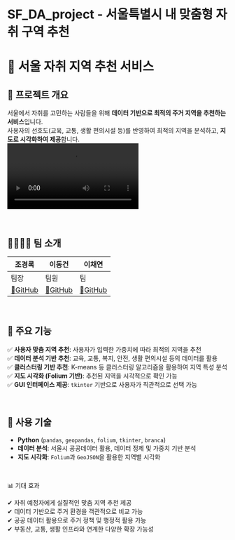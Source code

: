 # SF_DA_project - 서울특별시 내 맞춤형 자취 구역 추천
# 🏡 서울 자취 지역 추천 서비스  

## 📌 프로젝트 개요  
서울에서 자취를 고민하는 사람들을 위해 **데이터 기반으로 최적의 주거 지역을 추천하는 서비스**입니다.  
사용자의 선호도(교육, 교통, 생활 편의시설 등)를 반영하여 최적의 지역을 분석하고, **지도로 시각화하여 제공**합니다.  
![Video Preview](https://github.com/{사용자명}/{저장소명}/blob/main/{비디오파일명}.mp4)

<br/>

## 👨‍👩‍👧‍👦 팀 소개

|      조경록       |         이동건         |       이채연         |
|---|---|---|
|      팀장         |        팀원         |       팀            |
| <a href="https://github.com/j"> 🔗GitHub</a> | <a href="https://github.com/a08160">🔗GitHub </a> | <a href="https://github.com/dlanrll">🔗GitHub</a>  |

<br/>



## 🎯 주요 기능  
✅ **사용자 맞춤 지역 추천**: 사용자가 입력한 가중치에 따라 최적의 지역을 추천  
✅ **데이터 분석 기반 추천**: 교육, 교통, 복지, 안전, 생활 편의시설 등의 데이터를 활용  
✅ **클러스터링 기반 추천**: K-means 등 클러스터링 알고리즘을 활용하여 지역 특성 분석  
✅ **지도 시각화 (Folium 기반)**: 추천된 지역을 시각적으로 확인 가능  
✅ **GUI 인터페이스 제공**: `tkinter` 기반으로 사용자가 직관적으로 선택 가능  

<br/>

## 🔧 사용 기술  
- **Python** (`pandas`, `geopandas`, `folium`, `tkinter`, `branca`)  
- **데이터 분석**: 서울시 공공데이터 활용, 데이터 정제 및 가중치 기반 분석  
- **지도 시각화**: `Folium`과 `GeoJSON`을 활용한 지역별 시각화  

<br/>

📊 기대 효과

✔ 자취 예정자에게 실질적인 맞춤 지역 추천 제공<br/>
✔ 데이터 기반으로 주거 환경을 객관적으로 비교 가능<br/>
✔ 공공 데이터 활용으로 주거 정책 및 행정적 활용 가능<br/>
✔ 부동산, 교통, 생활 인프라와 연계한 다양한 확장 가능성

<br/>
